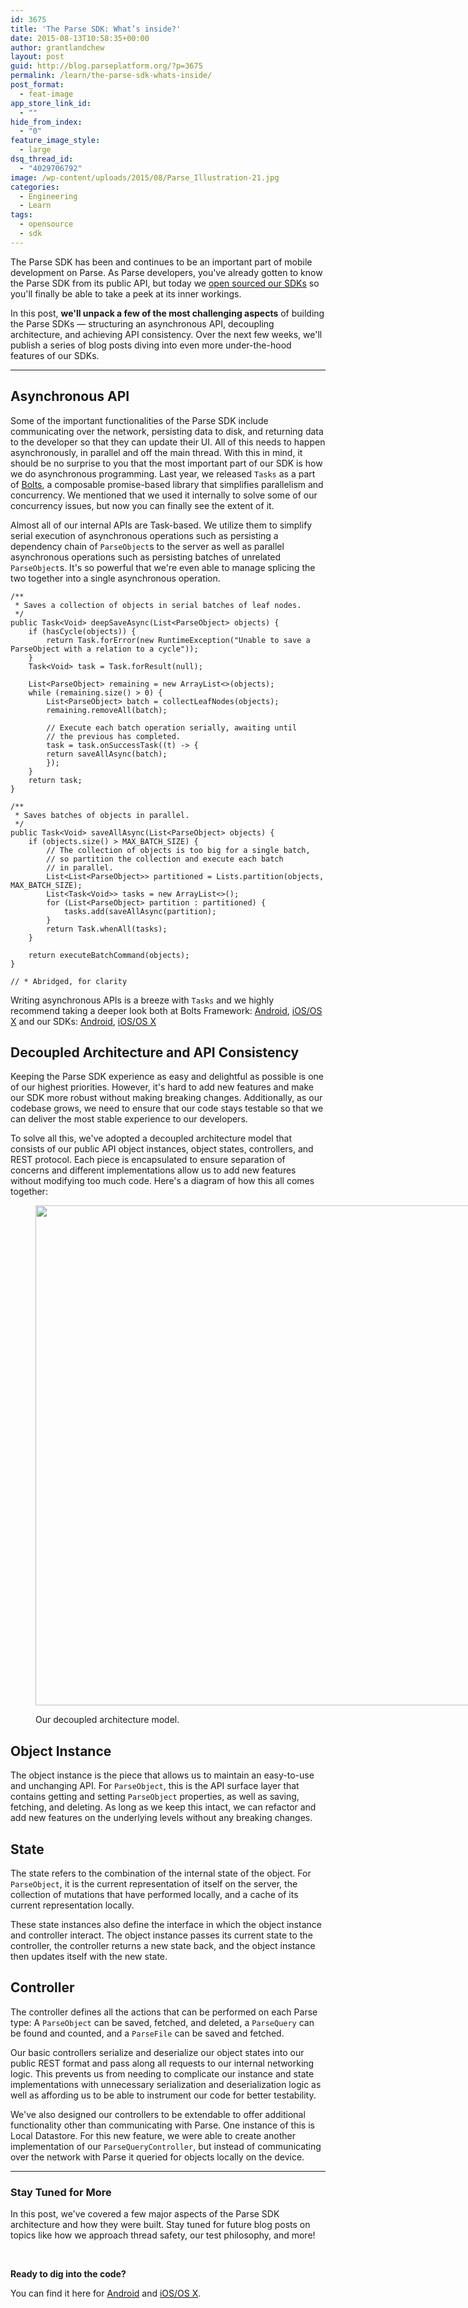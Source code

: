 ```yaml
---
id: 3675
title: 'The Parse SDK: What’s inside?'
date: 2015-08-13T10:58:35+00:00
author: grantlandchew
layout: post
guid: http://blog.parseplatform.org/?p=3675
permalink: /learn/the-parse-sdk-whats-inside/
post_format:
  - feat-image
app_store_link_id:
  - ""
hide_from_index:
  - "0"
feature_image_style:
  - large
dsq_thread_id:
  - "4029706792"
image: /wp-content/uploads/2015/08/Parse_Illustration-21.jpg
categories:
  - Engineering
  - Learn
tags:
  - opensource
  - sdk
---
```

The Parse SDK has been and continues to be an important part of mobile development on Parse. As Parse developers, you've already gotten to know the Parse SDK from its public API, but today we [open sourced our SDKs](http://blog.parseplatform.org/announcements/open-sourcing-our-sdks/) so you'll finally be able to take a peek at its inner workings.

In this post, **we'll unpack a few of the most challenging aspects** of building the Parse SDKs — structuring an asynchronous API, decoupling architecture, and achieving API consistency. Over the next few weeks, we'll publish a series of blog posts diving into even more under-the-hood features of our SDKs.

* * *

## Asynchronous API

Some of the important functionalities of the Parse SDK include communicating over the network, persisting data to disk, and returning data to the developer so that they can update their UI. All of this needs to happen asynchronously, in parallel and off the main thread. With this in mind, it should be no surprise to you that the most important part of our SDK is how we do asynchronous programming. Last year, we released `Tasks` as a part of [Bolts](http://blog.parseplatform.org/announcements/lets-bolt/), a composable promise-based library that simplifies parallelism and concurrency. We mentioned that we used it internally to solve some of our concurrency issues, but now you can finally see the extent of it.

Almost all of our internal APIs are Task-based. We utilize them to simplify serial execution of asynchronous operations such as persisting a dependency chain of `ParseObject`s to the server as well as parallel asynchronous operations such as persisting batches of unrelated `ParseObject`s. It's so powerful that we're even able to manage splicing the two together into a single asynchronous operation.

<pre class="line-numbers"><code class="language-java">/**
&nbsp;* Saves a collection of objects in serial batches of leaf nodes.
&nbsp;*/
public Task&lt;Void&gt; deepSaveAsync(List&lt;ParseObject&gt; objects) {
&nbsp;&nbsp;&nbsp;&nbsp;if (hasCycle(objects)) {
&nbsp;&nbsp;&nbsp;&nbsp;&nbsp;&nbsp;&nbsp;&nbsp;return Task.forError(new RuntimeException("Unable to save a ParseObject with a relation to a cycle"));
&nbsp;&nbsp;&nbsp;&nbsp;}
&nbsp;&nbsp;&nbsp;&nbsp;Task&lt;Void&gt; task = Task.forResult(null);

&nbsp;&nbsp;&nbsp;&nbsp;List&lt;ParseObject&gt; remaining = new ArrayList&lt;&gt;(objects);
&nbsp;&nbsp;&nbsp;&nbsp;while (remaining.size() &gt; 0) {
&nbsp;&nbsp;&nbsp;&nbsp;&nbsp;&nbsp;&nbsp;&nbsp;List&lt;ParseObject&gt; batch = collectLeafNodes(objects);
&nbsp;&nbsp;&nbsp;&nbsp;&nbsp;&nbsp;&nbsp;&nbsp;remaining.removeAll(batch);

&nbsp;&nbsp;&nbsp;&nbsp;&nbsp;&nbsp;&nbsp;&nbsp;// Execute each batch operation serially, awaiting until
&nbsp;&nbsp;&nbsp;&nbsp;&nbsp;&nbsp;&nbsp;&nbsp;// the previous has completed.
&nbsp;&nbsp;&nbsp;&nbsp;&nbsp;&nbsp;&nbsp;&nbsp;task = task.onSuccessTask((t) -&gt; {
&nbsp;&nbsp;&nbsp;&nbsp;&nbsp;&nbsp;&nbsp;&nbsp;return saveAllAsync(batch);
&nbsp;&nbsp;&nbsp;&nbsp;&nbsp;&nbsp;&nbsp;&nbsp;});
&nbsp;&nbsp;&nbsp;&nbsp;}
&nbsp;&nbsp;&nbsp;&nbsp;return task;
}

/**
&nbsp;* Saves batches of objects in parallel.
&nbsp;*/
public Task&lt;Void&gt; saveAllAsync(List&lt;ParseObject&gt; objects) {
&nbsp;&nbsp;&nbsp;&nbsp;if (objects.size() &gt; MAX_BATCH_SIZE) {
&nbsp;&nbsp;&nbsp;&nbsp;&nbsp;&nbsp;&nbsp;&nbsp;// The collection of objects is too big for a single batch,
&nbsp;&nbsp;&nbsp;&nbsp;&nbsp;&nbsp;&nbsp;&nbsp;// so partition the collection and execute each batch
&nbsp;&nbsp;&nbsp;&nbsp;&nbsp;&nbsp;&nbsp;&nbsp;// in parallel.
&nbsp;&nbsp;&nbsp;&nbsp;&nbsp;&nbsp;&nbsp;&nbsp;List&lt;List&lt;ParseObject&gt;&gt; partitioned = Lists.partition(objects, MAX_BATCH_SIZE);
&nbsp;&nbsp;&nbsp;&nbsp;&nbsp;&nbsp;&nbsp;&nbsp;List&lt;Task&lt;Void&gt;&gt; tasks = new ArrayList&lt;&gt;();
&nbsp;&nbsp;&nbsp;&nbsp;&nbsp;&nbsp;&nbsp;&nbsp;for (List&lt;ParseObject&gt; partition : partitioned) {
&nbsp;&nbsp;&nbsp;&nbsp;&nbsp;&nbsp;&nbsp;&nbsp;&nbsp;&nbsp;&nbsp;&nbsp;tasks.add(saveAllAsync(partition);
&nbsp;&nbsp;&nbsp;&nbsp;&nbsp;&nbsp;&nbsp;&nbsp;}
&nbsp;&nbsp;&nbsp;&nbsp;&nbsp;&nbsp;&nbsp;&nbsp;return Task.whenAll(tasks);
&nbsp;&nbsp;&nbsp;&nbsp;}

&nbsp;&nbsp;&nbsp;&nbsp;return executeBatchCommand(objects);
}

// * Abridged, for clarity</code></pre>

Writing asynchronous APIs is a breeze with `Tasks` and we highly recommend taking a deeper look both at Bolts Framework: [Android](https://github.com/BoltsFramework/Bolts-Android), [iOS/OS X](https://github.com/BoltsFramework/Bolts-iOS) and our SDKs: [Android](https://github.com/ParsePlatform/Parse-SDK-Android), [iOS/OS X](https://github.com/ParsePlatform/Parse-SDK-iOS-OSX)

## Decoupled Architecture and API Consistency

Keeping the Parse SDK experience as easy and delightful as possible is one of our highest priorities. However, it's hard to add new features and make our SDK more robust without making breaking changes. Additionally, as our codebase grows, we need to ensure that our code stays testable so that we can deliver the most stable experience to our developers.

To solve all this, we've adopted a decoupled architecture model that consists of our public API object instances, object states, controllers, and REST protocol. Each piece is encapsulated to ensure separation of concerns and different implementations allow us to add new features without modifying too much code. Here's a diagram of how this all comes together:<figure id="attachment_3695" style="width: 1400px" class="wp-caption alignnone">

<img class="wp-image-3695 size-full" src="{{ site.url }}/assets/wp-content/uploads/2015/08/new-sdk-diagram.jpg" alt="" width="1400" height="800" srcset="{{ site.url }}/assets/wp-content/uploads/2015/08/new-sdk-diagram.jpg 1400w, {{ site.url }}/assets/wp-content/uploads/2015/08/new-sdk-diagram-300x171.jpg 300w, {{ site.url }}/assets/wp-content/uploads/2015/08/new-sdk-diagram-1024x585.jpg 1024w, {{ site.url }}/assets/wp-content/uploads/2015/08/new-sdk-diagram-875x500.jpg 875w" sizes="(max-width: 1400px) 100vw, 1400px" /><figcaption class="wp-caption-text">Our decoupled architecture model.</figcaption></figure> 

## Object Instance

The object instance is the piece that allows us to maintain an easy-to-use and unchanging API. For `ParseObject`, this is the API surface layer that contains getting and setting `ParseObject` properties, as well as saving, fetching, and deleting. As long as we keep this intact, we can refactor and add new features on the underlying levels without any breaking changes.

## State

The state refers to the combination of the internal state of the object. For `ParseObject`, it is the current representation of itself on the server, the collection of mutations that have performed locally, and a cache of its current representation locally.

These state instances also define the interface in which the object instance and controller interact. The object instance passes its current state to the controller, the controller returns a new state back, and the object instance then updates itself with the new state.

## Controller

The controller defines all the actions that can be performed on each Parse type: A `ParseObject` can be saved, fetched, and deleted, a `ParseQuery` can be found and counted, and a `ParseFile` can be saved and fetched.

Our basic controllers serialize and deserialize our object states into our public REST format and pass along all requests to our internal networking logic. This prevents us from needing to complicate our instance and state implementations with unnecessary serialization and deserialization logic as well as affording us to be able to instrument our code for better testability.

We've also designed our controllers to be extendable to offer additional functionality other than communicating with Parse. One instance of this is Local Datastore. For this new feature, we were able to create another implementation of our `ParseQueryController`, but instead of communicating over the network with Parse it queried for objects locally on the device.

* * *

### **Stay Tuned for More**

In this post, we've covered a few major aspects of the Parse SDK architecture and how they were built. Stay tuned for future blog posts on topics like how we approach thread safety, our test philosophy, and more!
  
&nbsp;
  
**Ready to dig into the code?**
  
You can find it here for [Android](https://github.com/ParsePlatform/Parse-SDK-Android) and [iOS/OS X](https://github.com/ParsePlatform/Parse-SDK-iOS-OSX).